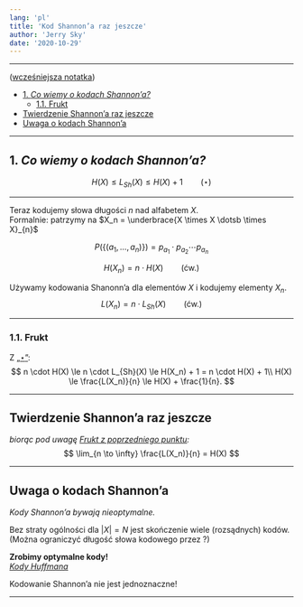 ```yaml
---
lang: 'pl'
title: 'Kod Shannon’a raz jeszcze'
author: 'Jerry Sky'
date: '2020-10-29'
---
```


---

([wcześniejsza notatka](../2020-10-15/kod-shannona.md))

- [1. *Co wiemy o kodach Shannon’a?*](#1-co-wiemy-o-kodach-shannona)
    - [1.1. Frukt](#11-frukt)
- [Twierdzenie Shannon’a raz jeszcze](#twierdzenie-shannona-raz-jeszcze)
- [Uwaga o kodach Shannon’a](#uwaga-o-kodach-shannona)

---

## 1. *Co wiemy o kodach Shannon’a?*

$$
H(X) \le L_{Sh}(X) \le H(X) + 1 \qquad (\star)
$$

---
Teraz kodujemy słowa długości $n$ nad alfabetem $X$.\
Formalnie: patrzymy na $X_n = \underbrace{X \times X \dotsb \times X}_{n}$

$$
P(\{(a_1, \dots, a_n)\}) = p_{a_1} \cdot p_{a_2} \cdots p_{a_n}
$$

$$
H(X_n) = n \cdot H(X) \qquad \text{(ćw.)}
$$

Używamy kodowania Shanonn’a dla elementów $X$ i kodujemy elementy $X_n$.
$$
L(X_n) = n \cdot L_{Sh}(X) \qquad \text{(ćw.)}
$$

---

### 1.1. Frukt

Z [„$\star$”](#1-co-wiemy-o-kodach-shannona):
$$
n \cdot H(X) \le n \cdot L_{Sh}(X) \le H(X_n) + 1 = n \cdot H(X) + 1\\
H(X) \le \frac{L(X_n)}{n} \le H(X) + \frac{1}{n}.
$$

---

## Twierdzenie Shannon’a raz jeszcze

*biorąc pod uwagę [Frukt z poprzedniego punktu](#11-frukt):*
$$
\lim_{n \to \infty} \frac{L(X_n)}{n} = H(X)
$$

---

## Uwaga o kodach Shannon’a

*Kody Shannon’a bywają nieoptymalne.*

Bez straty ogólności dla $|X| = N$ jest skończenie wiele (rozsądnych) kodów.\
(Można ograniczyć długość słowa kodowego przez ?)

**Zrobimy optymalne kody!**\
*[Kody Huffmana](kody-huffmana.md)*

Kodowanie Shannon’a nie jest jednoznaczne!

---
